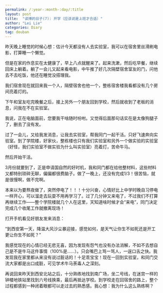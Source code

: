 ```yaml
---
permalink: /:year-:month-:day/:title
layout: post
title:  "读博的日子(7): 开学（应该说是上班才合适）"
author: "Lei Lie"
categories: Diary
tag: douban
---
```


昨天晚上睡觉的时候心想：估计今天都没有人去实验室，我可以在宿舍里丝滑刷电影，打算睡一个懒觉。

但是在家的作息实在太健康了，早上八点就醒来了。起来洗漱，然后吃早餐，继续回床上躺着。躺了一会儿又起来看电影，中午推了好几次隔壁宿舍室友的门，问他去不去吃饭，他还在睡觉没搭理我。

我们宿舍现在就回来我一个人，隔壁宿舍也他一个，整栋宿舍楼我看都没有几个房间亮着灯的。

下午和室友吃完晚餐之后，接上另外一个朋友回到学校，然后就收到了老板的消息，问我在不在实验室。

我说，正在电脑面前，您要我干啥随时吩咐。又觉得后面那句话实在是太像狗腿子了，删去了没有发。

过了一会儿，又给我发消息，让我去实验室，帮我同门一起干活。只好飞速奔向实验室。到了学院楼，好家伙，整栋楼也只有我们实验室和另外一个做实验的实验室（好怪，我们实验室不做实验为什么叫实验室）亮着灯，苦命牛马。

然后开始干活。

3月份就要到了，正是申请国自然的好时机，我和同门都在给他整材料，这些材料又都特别琐碎无聊，偏偏都很费脑子。做了一晚上，还没有完成1/3！很苦恼，就是很慢啊，做不完啊。

本来以为要熬夜做了，突然停电了！！！十分兴奋，心情好比上中学时晚自习停电一样开心，可以溜走去玩耍不用再学习了。过了几分钟又来电了，不过我们不打算再继续工作——整个学院楼就几个人在这里，天知道啥时候才会“来电”，同门决定完成几个收尾工作就撤离现场！

打开手机看见好朋友发来消息：

“到西安第一天，降温大风沙尘暴迎接，感觉如何，是天气让你生不如死还是开工更让你生不如死？”

我感觉现在的心情已经无悲无喜，因为发现有怨气也没有办法消解，不如不去想自己是不是牛马这件事情（100%是……）。只会嘴巴上骂一骂人，一逞口舌之快。我发现我在家里都从来没有说过脏话的！十足乖宝宝！现在一回到实验室，和同门交流大家都是出口成脏，可见学术牛马荼毒人之深刻。

再说回来昨天到西安北站之后，十分熟练地找到南广场，坐二号线，在迷宫一样的钟楼地铁站里找到六号线换乘，最后再抵达学校。到学校走在回宿舍的路上，整个过程都感到一种闭着眼都可以走过去的熟悉感。我心想：我为什么这么熟练啊？

